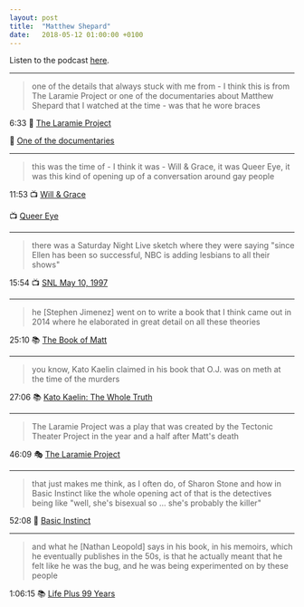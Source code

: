 ```yaml
---
layout: post
title:  "Matthew Shepard"
date:   2018-05-12 01:00:00 +0100
---
```

Listen to the podcast [here](https://podcasts.apple.com/us/podcast/matthew-shepard/id1380008439).

----

> one of the details that always stuck with me from - I think this is from The Laramie Project or one of the documentaries about Matthew Shepard that I watched at the time - was that he wore braces

6:33 🎥 [The Laramie Project](https://en.wikipedia.org/wiki/The_Laramie_Project_(film))

🎥 [One of the documentaries](https://en.wikipedia.org/wiki/Cultural_depictions_of_Matthew_Shepard#Documentaries)

----

> this was the time of - I think it was - Will & Grace, it was Queer Eye, it was this kind of opening up of a conversation around gay people

11:53 📺 [Will & Grace](https://en.wikipedia.org/wiki/Will_%26_Grace)

📺 [Queer Eye](https://en.wikipedia.org/wiki/Queer_Eye_(2003_TV_series))

----

> there was a Saturday Night Live sketch where they were saying "since Ellen has been so successful, NBC is adding lesbians to all their shows"

15:54 📺 [SNL May 10, 1997](https://en.wikipedia.org/wiki/Saturday_Night_Live_(season_22)#Episodes)

----

> he [Stephen Jimenez] went on to write a book that I think came out in 2014 where he elaborated in great detail on all these theories

25:10 📚 [The Book of Matt](https://en.wikipedia.org/wiki/The_Book_of_Matt)

----

> you know, Kato Kaelin claimed in his book that O.J. was on meth at the time of the murders

27:06 📚 [Kato Kaelin: The Whole Truth](https://books.google.com/books/about/Kato_Kaelin.html)

----

> The Laramie Project was a play that was created by the Tectonic Theater Project in the year and a half after Matt's death

46:09 🎭 [The Laramie Project](https://en.wikipedia.org/wiki/The_Laramie_Project)

----

> that just makes me think, as I often do, of Sharon Stone and how in Basic Instinct like the whole opening act of that is the detectives being like "well, she's bisexual so ... she's probably the killer"

52:08 🎥 [Basic Instinct](https://en.wikipedia.org/wiki/Basic_Instinct)

----

> and what he [Nathan Leopold] says in his book, in his memoirs, which he eventually publishes in the 50s, is that he actually meant that he felt like he was the bug, and he was being experimented on by these people

1:06:15 📚 [Life Plus 99 Years](https://books.google.com/books/about/Life_Plus_99_Years.html)
